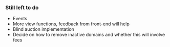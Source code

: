 ### Still left to do

* Events
* More view functions, feedback from front-end will help
* Blind auction implementation
* Decide on how to remove inactive domains and whether this will involve fees